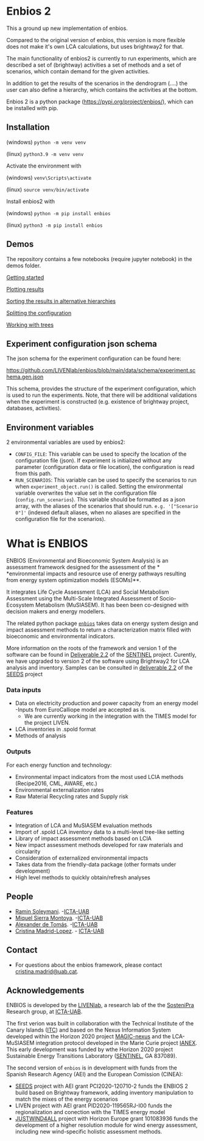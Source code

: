 # Enbios 2

This a ground up new implementation of enbios.

Compared to the original version of enbios, this version is more flexible does not make it's own LCA calculations, but
uses brightway2 for that.

The main functionality of enbios2 is currently to run experiments, which are described a set of (brightway) activities a
set of methods and a set of scenarios, which contain demand for the given activities.

In addition to get the results of the scenarios in the dendrogram (....) the user can also define a hierarchy, which
contains the activities at the bottom.

Enbios 2 is a python package (https://pypi.org/project/enbios/), which can be installed with pip.

## Installation

(windows)
`python -m venv venv`

(linux)
`python3.9 -m venv venv`

Activate the environment with

(windows)
`venv\Scripts\activate`

(linux)
`source venv/bin/activate`

Install enbios2 with

(windows)
`python -m pip install enbios`

(linux)
`python3 -m pip install enbios`

## Demos

The repository contains a few notebooks (require jupyter notebook) in the demos folder.

[Getting started](https://github.com/LIVENlab/enbios/blob/main/enbios2/demos/intro.ipynb)

[Plotting results](https://github.com/LIVENlab/enbios/blob/main/enbios2/demos/plot_results.ipynb)

[Sorting the results in alternative hierarchies](https://github.com/LIVENlab/enbios/blob/main/enbios2/demos/multiple_hierarchies.ipynb)

[Splitting the configuration](https://github.com/LIVENlab/enbios/blob/main/enbios2/demos/multiple_config_files.ipynb)

[Working with trees](https://github.com/LIVENlab/enbios/blob/main/enbios2/demos/trees.ipynb)

## Experiment configuration json schema

The json schema for the experiment configuration can be found here:

https://github.com/LIVENlab/enbios/blob/main/data/schema/experiment.schema.gen.json

This schema, provides the structure of the experiment configuration, which is used to run the experiments.
Note, that there will be additional validations when the experiment is constructed (e.g. existence of brightway project,
databases, activities).

## Environment variables

2 environmental variables are used by enbios2:

- `CONFIG_FILE`: This variable can be used to specify the location of the configuration file (json). If experiment is
  initialized without any parameter (configuration data or file location), the configuration is read from this path.
- `RUN_SCENARIOS`: This variable can be used to specify the scenarios to run when `experiment_object.run()` is called.
  Setting the environmental variable overwrites the value set in the configuration file (`config.run_scenarios`). This
  variable should be formatted as a json array, with the aliases of the scenarios that should
  run. `e.g. '["Scenario 0"]'` (indexed default aliases, when no aliases are specified in the configuration file for the
  scenarios).

# What is ENBIOS

ENBIOS (Environmental and Bioeconomic System Analysis) is an assessment framework designed for the assessment of the *
*environmental impacts and resource use of energy pathways resulting from energy system optimization models (ESOMs)**.

It integrates Life Cycle Assessment (LCA) and Social Metabolism Assessment using the Multi-Scale Integrated Assessment
of Socio-Ecosystem Metabolism (MuSIASEM). It has been been co-designed with decision makers and energy modellers.

The related python package [`enbios`](https://pypi.org/project/enbios/) takes data on energy system design and impact
assessment methods to return a characterization matrix filled with bioeconomic and environmental indicators.

More information on the roots of the framework and version 1 of the software can be found in [Deliverable 2.2]() of
the [SENTINEL](https://sentinel.energy) project. Curently, we have upgraded to version 2 of the software using
Brightway2 for LCA analysis and inventory. Samples can be consulted
in [deliverable 2.2](https://zenodo.org/record/7994038) of the [SEEDS](https://seeds-project.org/) project

### Data inputs

- Data on electricity production and power capacity from an energy model
  -Inputs from EuroCalliope model are accepted as is.
    - We are currently working in the integration with the TIMES model for the project LIVEN.
- LCA inventories in .spold format
- Methods of analysis

### Outputs

For each energy function and technology:

- Environmental impact indicators from the most used LCIA methods (Recipe2016, CML, AWARE, etc.)
- Environmental externalization rates
- Raw Material Recycling rates and Supply risk

### Features

- Integration of LCA and MuSIASEM evaluation methods
- Import of .spold LCA inventory data to a multi-level tree-like setting
- Library of impact assessment methods based on LCIA
- New impact assessment methods developed for raw materials and circularity
- Consideration of externalized environmental impacts
- Takes data from the friendly-data package (other formats under development)
- High level methods to quickly obtain/refresh analyses

## People

* [Ramin Soleymani](https://es.linkedin.com/in/ramin-soleymani-4703b17). -[ICTA-UAB](https://www.uab.cat/icta/)
* [Miquel Sierra Montoya](https://portalrecerca.uab.cat/en/persons/miquel-sierra-i-montoya). -[ICTA-UAB](https://www.uab.cat/icta/)
* [Alexander de Tomás](https://www.linkedin.com/in/alexander-de-tom%C3%A1s-pascual-a85348185/). -[ICTA-UAB](https://www.uab.cat/icta/)
* [Cristina Madrid-Lopez](https://portalrecerca.uab.cat/en/persons/cristina-madrid-lopez-3). - [ICTA-UAB](https://www.uab.cat/icta/)

## Contact

- For questions about the enbios framework, please contact [cristina.madrid@uab.cat](mailto:cristina.madrid@uab.cat).

## Acknowledgements

ENBIOS is developed by the [LIVENlab](https://livenlab.org/), a research lab of the
the [SosteniPra](https://www.sostenipra.cat/) Research group, at [ICTA-UAB](https://www.uab.cat/icta/).

The first verion was built in collaboration with the Technical Institute of the Canary
Islands ([ITC](https://www.itccanarias.org/web/es/)) and based on the Nexus Information System developed within the
Horizon 2020 project [MAGIC-nexus](https://magic-nexus.eu/) and the LCA-MuSIASEM integration protocol developed in the
Marie Curie project [IANEX](https://cordis.europa.eu/project/id/623593). This early development was funded by wthe
Horizon 2020 project Sustainable Energy Transitions Laboratory ([SENTINEL](https://sentinel.energy>), GA 837089).

The second version of `enbios` is in development with funds from the Spanish Research Agency  (AEI) and the European
Comission (CINEA):

* [SEEDS](https://seeds-project.org/) project with AEI grant PCI2020-120710-2 funds the ENBIOS 2 build based on
  Brightway framework, adding inventory manipulation to match the mixes of the energy scenarios
* LIVEN project with AEI grant PID2020-119565RJ-I00 funds the regionalization and conection with the TIMES energy model
* [JUSTWIND4ALL](https://justwind4all.eu/) project with Horizon Europe grant 101083936 funds the development of a higher
  resolution module for wind energy assessment, including new wind-specific holistic assessment methods.

